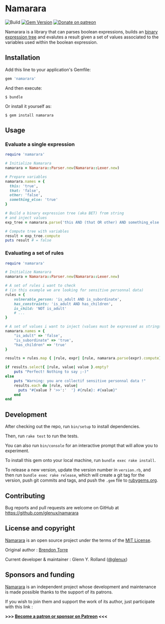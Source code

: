 # Namarara

![Build](https://github.com/glenux/namarara/workflows/build/badge.svg?branch=master)
[![Gem Version](https://badge.fury.io/rb/namarara.svg)](https://rubygems.org/gems/namarara)
[![Donate on patreon](https://img.shields.io/badge/patreon-donate-green.svg)](https://patreon.com/glenux)

Namarara is a library that can parses boolean expressions, builds an [binary
expression tree](https://en.wikipedia.org/wiki/Binary_expression_tree) and
evalutes a result given a set of values associated to the variables used within
the boolean expression.

## Installation

Add this line to your application's Gemfile:

```ruby
gem 'namarara'
```

And then execute:

```shell-session
$ bundle
```

Or install it yourself as:

```shell-session
$ gem install namarara
```

## Usage

### Evaluate a single expression

```ruby
require 'namarara'

# Initialize Namarara
namarara = Namarara::Parser.new(Namarara::Lexer.new)

# Prepare variables 
namarara.names = {
  this: 'true',
  that: 'false',
  other: 'false',
  something_else: 'true'
}

# Build a binary expression tree (aka BET) from string
# and inject values
exp_tree = namarara.parse('this AND (that OR other) AND something_else')

# Compute tree with variables
result = exp_tree.compute
puts result # = false
```

### Evaluating a set of rules

```ruby
require 'namarara'

# Initialize Namarara
namarara = Namarara::Parser.new(Namarara::Lexer.new)

# A set of rules i want to check 
# (in this example we are looking for sensitive personnal data)
rules = {
    vulnerable_person: 'is_adult AND is_subordinate',
    has_constraints: 'is_adult AND has_children',
    is_child: 'NOT is_adult'
    # ...
}

# A set of values i want to inject (values must be expressed as strings)
namarara.names = {
    "is_adult" => 'false', 
    "is_subordinate" => 'true',
    "has_children" => 'true'
}

results = rules.map { |rule, expr| [rule, namarara.parse(expr).compute] }

if results.select{ |rule, value| value }.empty?
    puts "Perfect! Nothing to say ;-)"
else
    puts "Warning: you are collectif sensitive personnal data !"
    results.each do |rule, value|
      puts "#{value ? '>>':'  '} #{rule}: #{value}" 
    end
end
```

## Development

After checking out the repo, run `bin/setup` to install dependencies. 

Then, run `rake test` to run the tests. 

You can also run `bin/console` for an interactive prompt that will allow you to experiment.

To install this gem onto your local machine, run `bundle exec rake install`. 

To release a new version, update the version number in `version.rb`, and then run `bundle exec rake release`, which will create a git tag for the version, push git commits and tags, and push the `.gem` file to [rubygems.org](https://rubygems.org).

## Contributing

Bug reports and pull requests are welcome on GitHub at https://github.com/glenux/namarara


## License and copyright

[Namarara](https://github.com/glenux/namarara) is an open source project under the terms of the [MIT License](http://opensource.org/licenses/MIT).

Original author : [Brendon Torre](https://www.linkedin.com/in/brendon-torre-b128a0168)

Current developer & maintainer : Glenn Y. Rolland ([@glenux](https://twitter.com/glenux))


## Sponsors and funding

[Namarara](https://github.com/glenux/namarara) is an independent project whose development and maintenance is made possible thanks to the support of its patrons.

If you wish to join them and support the work of its author, just participate with this link :

__&gt;&gt;&gt;&nbsp;[Become a patron or sponsor on Patreon](https://www.patreon.com/glenux)&nbsp;&lt;&lt;&lt;__

